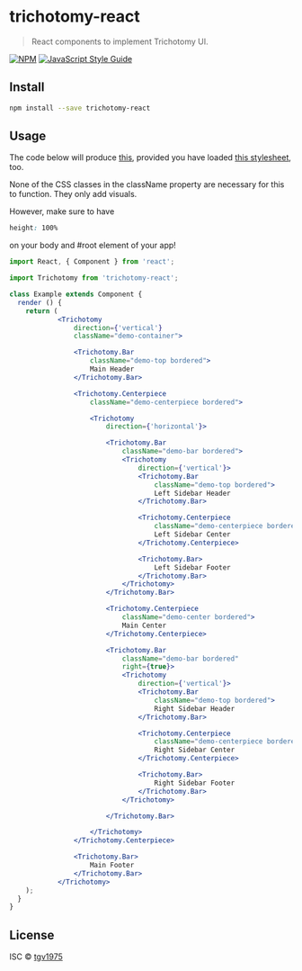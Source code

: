 # trichotomy-react

> React components to implement Trichotomy UI.

[![NPM](https://img.shields.io/npm/v/trichotomy-react.svg)](https://www.npmjs.com/package/trichotomy-react) [![JavaScript Style Guide](https://img.shields.io/badge/code_style-standard-brightgreen.svg)](https://standardjs.com)

## Install

```bash
npm install --save trichotomy-react
```

## Usage

The code below will produce [this](https://tgv1975.github.io/trichotomy-react/), provided you have loaded [this stylesheet](https://github.com/tgv1975/trichotomy-react/blob/develop/example/src/index.css), too.

None of the CSS classes in the className property are necessary for this to function. They only add visuals.

However, make sure to have

```css
height: 100%
```

on your body and #root element of your app!

```jsx
import React, { Component } from 'react';

import Trichotomy from 'trichotomy-react';

class Example extends Component {
  render () {
    return (
            <Trichotomy
                direction={'vertical'}
                className="demo-container">

                <Trichotomy.Bar
                    className="demo-top bordered">
                    Main Header
                </Trichotomy.Bar>

                <Trichotomy.Centerpiece
                    className="demo-centerpiece bordered">

                    <Trichotomy
                        direction={'horizontal'}>

                        <Trichotomy.Bar
                            className="demo-bar bordered">
                            <Trichotomy
                                direction={'vertical'}>
                                <Trichotomy.Bar
                                    className="demo-top bordered">
                                    Left Sidebar Header
                                </Trichotomy.Bar>

                                <Trichotomy.Centerpiece
                                    className="demo-centerpiece bordered">
                                    Left Sidebar Center
                                </Trichotomy.Centerpiece>

                                <Trichotomy.Bar>
                                    Left Sidebar Footer
                                </Trichotomy.Bar>
                            </Trichotomy>
                        </Trichotomy.Bar>

                        <Trichotomy.Centerpiece
                            className="demo-center bordered">
                            Main Center
                        </Trichotomy.Centerpiece>

                        <Trichotomy.Bar
                            className="demo-bar bordered"
                            right={true}>
                            <Trichotomy
                                direction={'vertical'}>
                                <Trichotomy.Bar
                                    className="demo-top bordered">
                                    Right Sidebar Header
                                </Trichotomy.Bar>

                                <Trichotomy.Centerpiece
                                    className="demo-centerpiece bordered">
                                    Right Sidebar Center
                                </Trichotomy.Centerpiece>

                                <Trichotomy.Bar>
                                    Right Sidebar Footer
                                </Trichotomy.Bar>
                            </Trichotomy>

                        </Trichotomy.Bar>

                    </Trichotomy>
                </Trichotomy.Centerpiece>

                <Trichotomy.Bar>
                    Main Footer
                </Trichotomy.Bar>
            </Trichotomy>
    );
  }
}
```

## License

ISC © [tgv1975](https://github.com/tgv1975)
